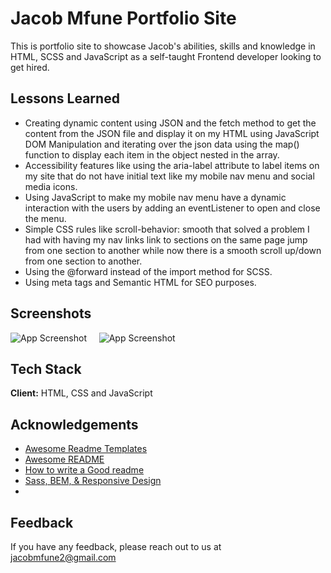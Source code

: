 
# Jacob Mfune Portfolio Site

This is portfolio site to showcase Jacob's abilities, skills and knowledge in HTML, SCSS and JavaScript as a self-taught Frontend developer looking to get hired.

## Lessons Learned

* Creating dynamic content using JSON and the fetch method to get the content from the JSON file and display it on my HTML using JavaScript DOM Manipulation and iterating over the json data using the map() function to display each item in the object nested in the array.
* Accessibility features like using the aria-label attribute to label items on my site that do not have initial text like my mobile nav menu and social media icons.
* Using JavaScript to make my mobile nav menu have a dynamic interaction with the users by adding an eventListener to open and close the menu.
* Simple CSS rules like scroll-behavior: smooth that solved a problem I had with having my nav links link to sections on the same page jump from one section to another while now there is a smooth scroll up/down from one section to another.
* Using the @forward instead of the import method for SCSS.
* Using meta tags and Semantic HTML for SEO purposes.


## Screenshots

![App Screenshot](https://i.ibb.co/1qFv0rB/jacobcodes1.png)
&nbsp;
&nbsp;
![App Screenshot](https://i.ibb.co/c2Z4G1J/jacobcodes2.png)
&nbsp;
&nbsp;


## Tech Stack

**Client:** HTML, CSS and JavaScript 



## Acknowledgements

- [Awesome Readme Templates](https://awesomeopensource.com/project/elangosundar/awesome-README-templates)
- [Awesome README](https://github.com/matiassingers/awesome-readme)
- [How to write a Good readme](https://bulldogjob.com/news/449-how-to-write-a-good-readme-for-your-github-project)
- [Sass, BEM, & Responsive Design](https://www.youtube.com/watch?v=jfMHA8SqUL4)
- [](https://howtocreateapps.com/fetch-and-display-json-html-javascript/)

## Feedback

If you have any feedback, please reach out to us at jacobmfune2@gmail.com

